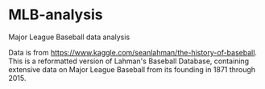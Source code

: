 # MLB-analysis
Major League Baseball data analysis

Data is from https://www.kaggle.com/seanlahman/the-history-of-baseball. This is a reformatted version of Lahman's Baseball Database, containing extensive data on Major League Baseball from its founding in 1871 through 2015.
